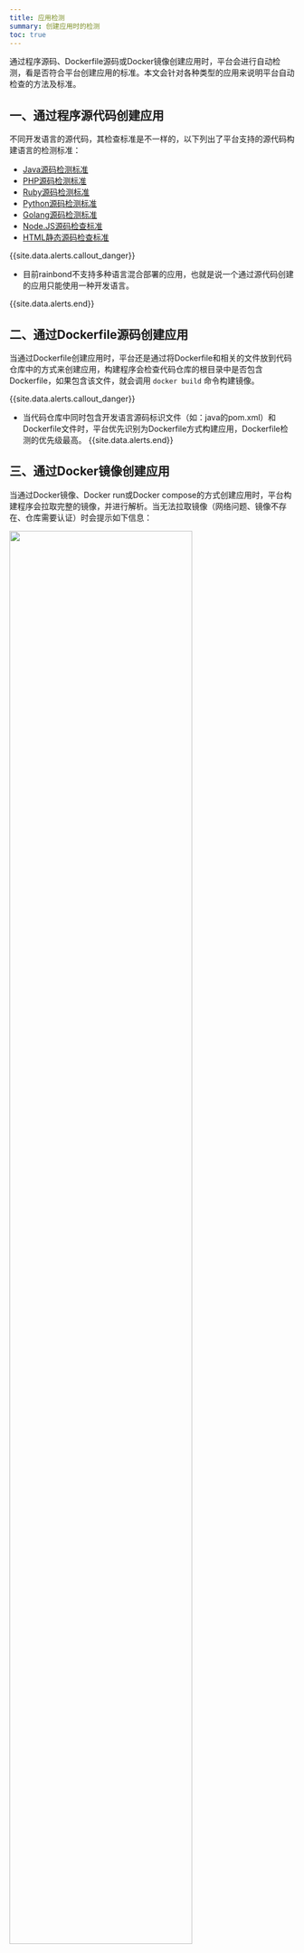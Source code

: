 ```yaml
---
title: 应用检测
summary: 创建应用时的检测
toc: true
---
```


通过程序源码、Dockerfile源码或Docker镜像创建应用时，平台会进行自动检测，看是否符合平台创建应用的标准。本文会针对各种类型的应用来说明平台自动检查的方法及标准。


## 一、通过程序源代码创建应用

不同开发语言的源代码，其检查标准是不一样的，以下列出了平台支持的源代码构建语言的检测标准：

- [Java源码检测标准](language-support/java.html#part-db8881a8c8748f64)
- [PHP源码检测标准](language-support/php.html#part-db8881a8c8748f64)
- [Ruby源码检测标准](language-support/ruby.html#part-db8881a8c8748f64)
- [Python源码检测标准](language-support/python.html#part-db8881a8c8748f64)
- [Golang源码检测标准](language-support/golang.html#part-db8881a8c8748f64)
- [Node.JS源码检查标准](language-support/nodejs.html#part-db8881a8c8748f64)
- [HTML静态源码检查标准](language-support/html.html)

{{site.data.alerts.callout_danger}}

- 目前rainbond不支持多种语言混合部署的应用，也就是说一个通过源代码创建的应用只能使用一种开发语言。

{{site.data.alerts.end}}

## 二、通过Dockerfile源码创建应用

当通过Dockerfile创建应用时，平台还是通过将Dockerfile和相关的文件放到代码仓库中的方式来创建应用，构建程序会检查代码仓库的根目录中是否包含Dockerfile，如果包含该文件，就会调用 `docker build` 命令构建镜像。

{{site.data.alerts.callout_danger}}

- 当代码仓库中同时包含开发语言源码标识文件（如：java的pom.xml）和Dockerfile文件时，平台优先识别为Dockerfile方式构建应用，Dockerfile检测的优先级最高。
{{site.data.alerts.end}}

## 三、通过Docker镜像创建应用

当通过Docker镜像、Docker run或Docker compose的方式创建应用时，平台构建程序会拉取完整的镜像，并进行解析。当无法拉取镜像（网络问题、镜像不存在、仓库需要认证）时会提示如下信息：

<img src="https://static.goodrain.com/images/docs/3.6/user-manual/app-detect-docker.png" width="80%" />

这时，你需要检查填写的Docker镜像的地址或者docker run命令是否正确，如果是需要登录的镜像仓库，请先在所有管理节点通过`Docker login` 命令登录私有仓库。